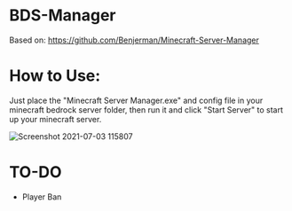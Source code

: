 # BDS-Manager

Based on:
https://github.com/Benjerman/Minecraft-Server-Manager


# How to Use:
Just place the "Minecraft Server Manager.exe" and config file in your minecraft bedrock server folder,
then run it and click "Start Server" to start up your minecraft server.


![Screenshot 2021-07-03 115807](https://user-images.githubusercontent.com/79914258/124352068-55a53a80-dbfe-11eb-9685-bb22bccfb4f0.png)


# TO-DO

- Player Ban

